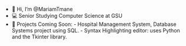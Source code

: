 - 👋 Hi, I’m @MariamTmane
- 💻 Senior Studying Computer Science at GSU
- 🌱 Projects Coming Soon:
         - Hospital Management System, Database Systems project using SQL.
         - Syntax Highlighting editor: uses Python and the Tkinter library.




